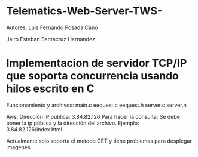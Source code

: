 # Telematics-Web-Server-TWS-
Autores: 
Luis Fernando Posada Cano
  
Jairo Esteban Santacruz Hernandez

# Implementacion de servidor TCP/IP que soporta concurrencia usando hilos escrito en C


Funcionamiento y archivos:
main.c
eequest.c
eequest.h
server.c
server.h

Aws:
Dirección IP pública: 3.84.82.126
Para hacer la consulta:
Se debe poner la ip pública y la dirección del archivo.
Ejemplo: 3.84.82.126/index.html 

Actualmente solo soporta el metodo GET y tiene problemas para desplegar imagenes

